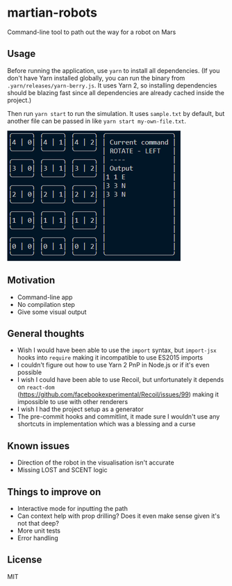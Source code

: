 # martian-robots

Command-line tool to path out the way for a robot on Mars

## Usage

Before running the application, use `yarn` to install all dependencies. (If you don't have Yarn installed globally, you can run the binary from `.yarn/releases/yarn-berry.js`. It uses Yarn 2, so installing dependencies should be blazing fast since all dependencies are already cached inside the project.)

Then run `yarn start` to run the simulation. It uses `sample.txt` by default, but another file can be passed in like `yarn start my-own-file.txt`.

![](./example.png)

## Motivation

- Command-line app
- No compilation step
- Give some visual output

## General thoughts

- Wish I would have been able to use the `import` syntax, but `import-jsx` hooks into `require` making it incompatible to use ES2015 imports
- I couldn't figure out how to use Yarn 2 PnP in Node.js or if it's even possible
- I wish I could have been able to use Recoil, but unfortunately it depends on `react-dom` (https://github.com/facebookexperimental/Recoil/issues/99) making it impossible to use with other renderers
- I wish I had the project setup as a generator
- The pre-commit hooks and commitlint, it made sure I wouldn't use any shortcuts in implementation which was a blessing and a curse

## Known issues

- Direction of the robot in the visualisation isn't accurate
- Missing LOST and SCENT logic

## Things to improve on

- Interactive mode for inputting the path
- Can context help with prop drilling? Does it even make sense given it's not that deep?
- More unit tests
- Error handling

## License

MIT
